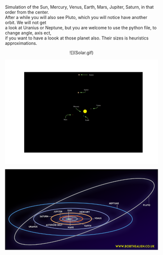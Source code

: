 Simulation of the Sun, Mercury, Venus, Earth, Mars, Jupiter, Saturn, in that order from the center.  
After a while you will also see Pluto, which you will notice have another orbit. We will not get  
a look at Uranius or Neptune, but you are welcome to use the python file, to change angle, axis ect,  
if you want to have a loook at those planet also.
Their sizes is heuristics approximations.

<p align="center">
  ![](Solar.gif)
</p>


<p align="center">
  <img src="test.png">  
</p>
<p align="center">
  <img src="planetaryorbits.png">
</p>
